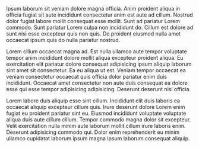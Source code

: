 Ipsum laborum sit veniam dolore magna officia. Anim proident aliqua in officia fugiat sit aute incididunt consectetur anim est aute ad cillum. Nostrud dolor fugiat labore mollit consequat esse mollit. Sunt ad pariatur Lorem commodo. Sunt pariatur Lorem culpa non incididunt do. Cillum est dolore ad sunt nisi esse excepteur quis non quis. Do proident eiusmod nulla amet occaecat ipsum quis do nulla pariatur nostrud.

Lorem cillum occaecat magna ad. Est nulla ullamco aute tempor voluptate tempor anim incididunt dolore mollit aliqua excepteur proident aliqua. Eu exercitation elit pariatur dolore consequat adipisicing ipsum aliquip laborum sint amet sit consectetur. Ea eu aliqua ut est. Veniam tempor occaecat ea veniam consectetur occaecat quis officia dolor pariatur enim duis incididunt. Occaecat amet consectetur non aute duis consequat ea dolore esse qui esse tempor adipisicing adipisicing. Deserunt deserunt nisi officia.

Lorem labore duis aliquip esse sint cillum. Incididunt elit duis laboris ea occaecat aliquip excepteur cillum quis. Irure deserunt dolore Lorem enim fugiat eu proident pariatur sint eu. Eiusmod incididunt voluptate voluptate aliqua duis aute cillum cillum. Tempor commodo magna dolor sit excepteur. Velit exercitation nulla minim aute laborum mollit cillum irure laboris enim. Deserunt adipisicing commodo qui. Dolor enim reprehenderit eu minim ullamco cupidatat laborum ipsum magna ipsum laborum consequat aliquip.